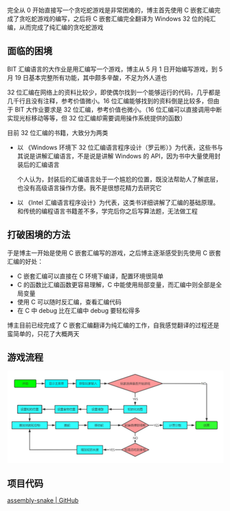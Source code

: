完全从 0 开始直接写一个贪吃蛇游戏是非常困难的，博主首先使用 C 嵌套汇编完成了贪吃蛇游戏的编写，之后将 C 嵌套汇编完全翻译为 Windows 32 位的纯汇编，从而完成了纯汇编的贪吃蛇游戏

## 面临的困境

BIT 汇编语言的大作业是用汇编写一个游戏，博主从 5 月 1 日开始编写游戏，到 5 月 19 日基本完整所有功能，其中颇多辛酸，不足为外人道也

32 位汇编在网络上的资料比较少，即使偶尔找到一个能够运行的代码，几乎都是几千行且没有注释，参考价值微小。16 位汇编能够找到的资料倒是比较多，但由于 BIT 大作业要求是 32 位汇编，参考价值也微小。（16 位汇编可以直接调用中断实现光标移动等等，但 32 位汇编却需要调用操作系统提供的函数）

目前 32 位汇编的书籍，大致分为两类

- 以 《Windows 环境下 32 位汇编语言程序设计（罗云彬）》为代表，这些书与其说是讲解汇编语言，不是说是讲解 Windows 的 API，因为书中大量使用封装后的汇编语言

  个人认为，封装后的汇编语言处于一个尴尬的位置，既没法帮助人了解底层，也没有高级语言操作方便。我不是很想花精力去研究它

- 以 《Intel 汇编语言程序设计》为代表，这类书详细讲解了汇编的基础原理。和传统的编程语言书籍差不多，学完后你之后写算法题，无法做工程

## 打破困境的方法

于是博主一开始是使用 C 嵌套汇编写的游戏，之后博主逐渐感受到先使用 C 嵌套汇编的好处：

- C 嵌套汇编可以直接在 C 环境下编译，配置环境很简单
- C 的函数比汇编函数更容易理解，C 中能使用局部变量，而汇编中则全部是全局变量
- 使用 C 可以随时反汇编，查看汇编代码
- 在 C 中 debug 比在汇编中 debug 要轻松得多

博主目前已经完成了 C 嵌套汇编翻译为纯汇编的工作，自我感觉翻译的过程还是蛮简单的，只花了大概两天

## 游戏流程

![](./assets/snake1.jpg)

## 项目代码

[assembly-snake | GitHub](https://github.com/lijunlin2022/assembly-snake)
